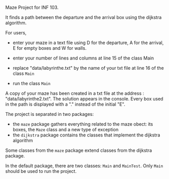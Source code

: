 Maze Project for INF 103.

It finds a path between the departure and the arrival box using the dijkstra algorithm.

For users, 
    
-  enter your maze in a text file using D for the departure, A for the arrival, E for empty boxes and W for walls.

- enter your number of lines and columns at line 15 of the class Main

- replace "data/labyrinthe.txt" by the name of your txt file at line 16 of the class `Main`

- run the class `Main`

A copy of your maze has been created in a txt file at the address : "data/labyrinthe2.txt".
The solution appears in the console. Every box used in the path is displayed with a "." instead of the initial "E".

The project is separated in two packages:

- the `maze` package gathers everything related to the maze obect: its boxes, the `Maze` class and a new type of exception
- the `dijkstra` package contains the classes that implement the dijkstra algorithm

Some classes from the `maze` package extend classes from the dijkstra package.

In the default package, there are two classes: `Main` and `MainTest`. Only `Main` should be used to run the project.
